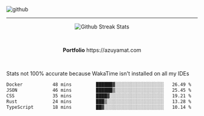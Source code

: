 ![github](https://media.discordapp.net/attachments/881363147364118528/1142610121697021952/background.png?width=1000&height=300)<br>
___
<p align="center">
  <img alt="Github Streak Stats" src="https://streak-stats.demolab.com?user=Azuyamat&theme=transparent&hide_border=true"/>
</p><br>
<p align="center">
      <strong>Portfolio</strong> https://azuyamat.com
</p><br>

Stats not 100% accurate because WakaTime isn't installed on all my IDEs
<!--START_SECTION:waka-->

```txt
Docker           48 mins         ██████▓░░░░░░░░░░░░░░░░░░   26.49 %
JSON             46 mins         ██████▒░░░░░░░░░░░░░░░░░░   25.45 %
CSS              35 mins         ████▓░░░░░░░░░░░░░░░░░░░░   19.21 %
Rust             24 mins         ███▒░░░░░░░░░░░░░░░░░░░░░   13.28 %
TypeScript       18 mins         ██▓░░░░░░░░░░░░░░░░░░░░░░   10.14 %
```

<!--END_SECTION:waka-->
